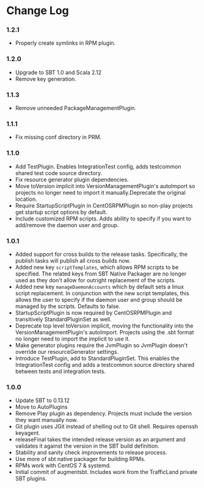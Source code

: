 # Change Log

### 1.2.1
+ Properly create symlinks in RPM plugin.

### 1.2.0
+ Upgrade to SBT 1.0 and Scala 2.12
+ Remove key generation.

### 1.1.3
+ Remove unneeded PackageManagementPlugin.

### 1.1.1

+ Fix missing conf directory in PRM.

### 1.1.0

+ Add TestPlugin. Enables IntegrationTest config, adds testcommon shared test code source directory.
+ Fix resource generator plugin dependencies.
+ Move toVersion implicit into VersionManagementPlugin's autoImport so projects no longer need to import it manually.Deprecate the original location.
+ Require StartupScriptPlugin in CentOSRPMPlugin so non-play projects get startup script options by default.
+ Include customized RPM scripts. Adds ability to specify if you want to add/remove the daemon user and group.

### 1.0.1

+ Added support for cross builds to the release tasks. Specifically, the publish tasks will publish all cross builds now.
+ Added new key `scriptTemplates`, which allows RPM scripts to be specified. 
  The related keys from SBT Native Packager are no longer used as they don't allow for outright replacement of 
  the scripts.
+ Added new key `manageDaemonAccounts` which by default sets a linux script replacement. 
  In conjunction with the new script templates, this allows the user to specify if the daemon user and group should be 
  managed by the scripts. Defaults to false. 
+ StartupScriptPlugin is now required by CentOSRPMPlugin and transitively StandardPluginSet as well.
+ Deprecate top level toVersion implicit, moving the functionality into the VersionManagementPlugin's autoImport. 
  Projects using the .sbt format no longer need to import the implicit to use it.
+ Make generator plugins require the JvmPlugin so JvmPlugin doesn't override our resourceGenerator settings.
+ Introduce TestPlugin, add to StandardPluginSet. This enables the IntegrationTest config and adds a testcommon
  source directory shared between tests and integration tests. 

### 1.0.0

+ Update SBT to 0.13.12
+ Move to AutoPlugins
+ Remove Play plugin as dependency. Projects must include the version they want manually now.
+ Git plugin uses JGit instead of shelling out to Git shell. Requires openssh keyagent.
+ releaseFinal takes the intended release version as an argument and validates it against the version in the SBT build definition.
+ Stability and sanity check improvements to release process.
+ Use more of sbt native packager for building RPMs.
+ RPMs work with CentOS 7 & systemd.
+ Initial commit of augmentsbt. Includes work from the TrafficLand private SBT plugins.